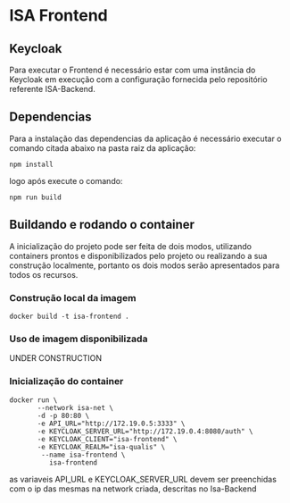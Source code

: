 # ISA Frontend

## Keycloak
Para executar o Frontend é necessário estar com uma instância do Keycloak em execução com a configuração fornecida pelo repositório referente ISA-Backend.

## Dependencias
Para a instalação das dependencias da aplicação é necessário executar o comando citada abaixo na pasta raiz da aplicação:
```
npm install
```
logo após execute o comando:
``` 
npm run build
```
## Buildando e rodando o container
A inicialização do projeto pode ser feita de dois modos, utilizando containers prontos e disponibilizados pelo projeto ou realizando a sua construção localmente, portanto os dois modos serão apresentados para todos os recursos.

### Construção local da imagem
```
docker build -t isa-frontend .
```

### Uso de imagem disponibilizada
UNDER CONSTRUCTION

### Inicialização do container
```
docker run \
       --network isa-net \
       -d -p 80:80 \
       -e API_URL="http://172.19.0.5:3333" \
       -e KEYCLOAK_SERVER_URL="http://172.19.0.4:8080/auth" \
       -e KEYCLOAK_CLIENT="isa-frontend" \
       -e KEYCLOAK_REALM="isa-qualis" \
        --name isa-frontend \
          isa-frontend
```
as variaveis API_URL e KEYCLOAK_SERVER_URL devem ser preenchidas com o ip das mesmas na network criada, descritas no Isa-Backend
